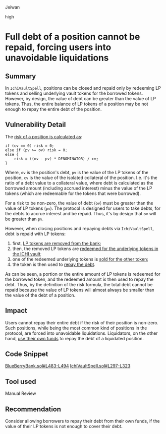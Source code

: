 Jeiwan

high

# Full debt of a position cannot be repaid, forcing users into unavoidable liquidations

## Summary
In `IchiVaultSpell`, positions can be closed and repaid only by redeeming LP tokens and selling underlying vault tokens for the borrowed tokens. However, by design, the value of debt can be greater than the value of LP tokens. Thus, the entire balance of LP tokens of a position may be not enough to repay the entire debt of the position.
## Vulnerability Detail
The [risk of a position is calculated as](https://github.com/sherlock-audit/2023-02-blueberry/blob/main/contracts/BlueBerryBank.sol#L493):
```solidity
if (cv == 0) risk = 0;
else if (pv >= ov) risk = 0;
else {
    risk = ((ov - pv) * DENOMINATOR) / cv;
}
```

Where, `ov` is the position's debt, `pv` is the value of the LP tokens of the position, `cv` is the value of the isolated collateral of the position. I.e. it's the ratio of a debt value to a collateral value, where debt is calculated as the borrowed amount (including accrued interest) minus the value of the LP tokens (which are redeemable for the tokens that were borrowed).

For a risk to be non-zero, the value of debt (`ov`) must be greater than the value of LP tokens (`pv`). The protocol is designed for users to take debts, for the debts to accrue interest and be repaid. Thus, it's by design that `ov` will be greater than `pv`.

However, when closing positions and repaying debts via `IchiVaultSpell`, debt is repaid with LP tokens:
1. first, [LP tokens are removed from the bank](https://github.com/sherlock-audit/2023-02-blueberry/blob/main/contracts/spell/IchiVaultSpell.sol#L355);
1. then, the removed LP tokens are [redeemed for the underlying tokens in the ICHI vault](https://github.com/sherlock-audit/2023-02-blueberry/blob/main/contracts/spell/IchiVaultSpell.sol#L298);
1. one of the redeemed underlying tokens is [sold for the other token](https://github.com/sherlock-audit/2023-02-blueberry/blob/main/contracts/spell/IchiVaultSpell.sol#L302-L317);
1. the token is then used to [repay the debt](https://github.com/sherlock-audit/2023-02-blueberry/blob/main/contracts/spell/IchiVaultSpell.sol#L323).

As can be seen, a portion or the entire amount of LP tokens is redeemed for the borrowed token, and the redeemed amount is then used to repay the debt. Thus, by the definition of the risk formula, the total debt cannot be repaid because the value of LP tokens will almost always be smaller than the value of the debt of a position.
## Impact
Users cannot repay their entire debt if the risk of their position is non-zero. Such positions, while being the most common kind of positions in the protocol, are forced into unavoidable liquidations. Liquidators, on the other hand, [use their own funds](https://github.com/sherlock-audit/2023-02-blueberry/blob/main/contracts/BlueBerryBank.sol#L523-L527) to repay the debt of a liquidated position.
## Code Snippet
[BlueBerryBank.sol#L483-L494](https://github.com/sherlock-audit/2023-02-blueberry/blob/main/contracts/BlueBerryBank.sol#L483-L494)
[IchiVaultSpell.sol#L297-L323](https://github.com/sherlock-audit/2023-02-blueberry/blob/main/contracts/spell/IchiVaultSpell.sol#L297-L323)
## Tool used
Manual Review
## Recommendation
Consider allowing borrowers to repay their debt from their own funds, if the value of their LP tokens is not enough to cover their debt.